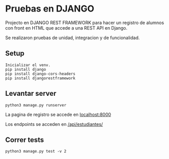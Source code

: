 # Pruebas en DJANGO
Projecto en DJANGO REST FRAMEWORK para hacer un registro de alumnos con front en HTML que accede a una REST API en Django.

Se realizaron pruebas de unidad, integracion y de funcionalidad.

## Setup
```
Inicializar el venv.
pip install django
pip install django-cors-headers
pip install djangorestframework
```

## Levantar server
```
python3 manage.py runserver
```
La pagina de registro se accede en [localhost:8000](http://localhost:8000)

Los endpoints se acceden en [/api/estudiantes/](http://localhost:8000/api/estudiantes/)

## Correr tests
```
python3 manage.py test -v 2
```
